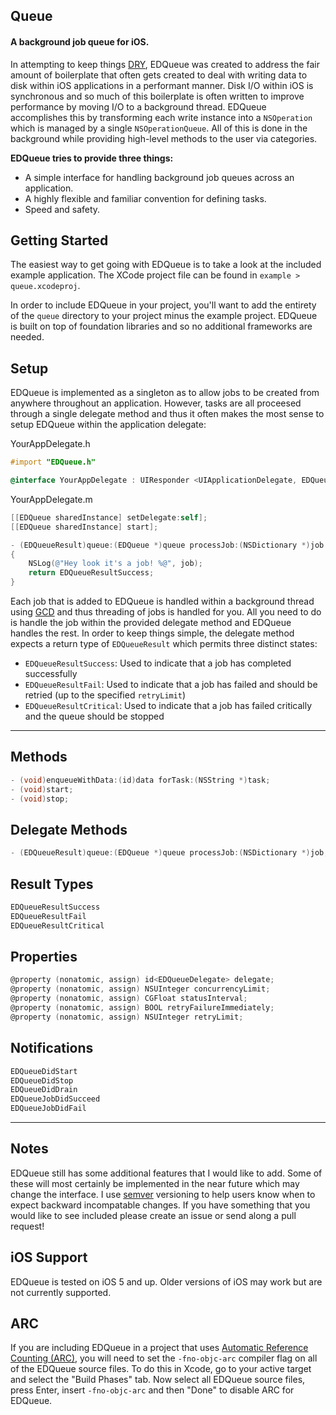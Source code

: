 ## Queue
#### A background job queue for iOS.

In attempting to keep things [DRY](http://en.wikipedia.org/wiki/Don't_repeat_yourself), EDQueue was created to address the fair amount of boilerplate that often gets created to deal with writing data to disk within iOS applications in a performant manner. Disk I/O within iOS is synchronous and so much of this boilerplate is often written to improve performance by moving I/O to a background thread. EDQueue accomplishes this by transforming each write instance into a `NSOperation` which is managed by a single `NSOperationQueue`. All of this is done in the background while providing high-level methods to the user via categories. 

**EDQueue tries to provide three things:**
- A simple interface for handling background job queues across an application.
- A highly flexible and familiar convention for defining tasks.
- Speed and safety.

## Getting Started
The easiest way to get going with EDQueue is to take a look at the included example application. The XCode project file can be found in `example > queue.xcodeproj`.

In order to include EDQueue in your project, you'll want to add the entirety of the `queue` directory to your project minus the example project. EDQueue is built on top of foundation libraries and so no additional frameworks are needed.

## Setup
EDQueue is implemented as a singleton as to allow jobs to be created from anywhere throughout an application. However, tasks are all proceesed through a single delegate method and thus it often makes the most sense to setup EDQueue within the application delegate:

YourAppDelegate.h
```objective-c
#import "EDQueue.h"
```
```objective-c
@interface YourAppDelegate : UIResponder <UIApplicationDelegate, EDQueueDelegate>
```

YourAppDelegate.m
```objective-c
[[EDQueue sharedInstance] setDelegate:self];
[[EDQueue sharedInstance] start];
```
```objective-c
- (EDQueueResult)queue:(EDQueue *)queue processJob:(NSDictionary *)job
{
    NSLog(@"Hey look it's a job! %@", job);
    return EDQueueResultSuccess;
}
```

Each job that is added to EDQueue is handled within a background thread using [GCD](http://developer.apple.com/library/ios/#documentation/Performance/Reference/GCD_libdispatch_Ref/Reference/reference.html) and thus threading of jobs is handled for you. All you need to do is handle the job within the provided delegate method and EDQueue handles the rest. In order to keep things simple, the delegate method expects a return type of `EDQueueResult` which permits three distinct states:
- `EDQueueResultSuccess`: Used to indicate that a job has completed successfully
- `EDQueueResultFail`: Used to indicate that a job has failed and should be retried (up to the specified `retryLimit`)
- `EDQueueResultCritical`: Used to indicate that a job has failed critically and the queue should be stopped

---

## Methods
```objective-c
- (void)enqueueWithData:(id)data forTask:(NSString *)task;
- (void)start;
- (void)stop;
```

## Delegate Methods
```objective-c
- (EDQueueResult)queue:(EDQueue *)queue processJob:(NSDictionary *)job;
```

## Result Types
```objective-c
EDQueueResultSuccess
EDQueueResultFail
EDQueueResultCritical
```

## Properties
```objective-c
@property (nonatomic, assign) id<EDQueueDelegate> delegate;
@property (nonatomic, assign) NSUInteger concurrencyLimit;
@property (nonatomic, assign) CGFloat statusInterval;
@property (nonatomic, assign) BOOL retryFailureImmediately;
@property (nonatomic, assign) NSUInteger retryLimit;
```

## Notifications
```objective-c
EDQueueDidStart
EDQueueDidStop
EDQueueDidDrain
EDQueueJobDidSucceed
EDQueueJobDidFail
```

---

## Notes
EDQueue still has some additional features that I would like to add. Some of these will most certainly be implemented in the near future which may change the interface. I use [semver](http://semver.org/) versioning to help users know when to expect backward incompatable changes. If you have something that you would like to see included please create an issue or send along a pull request!

## iOS Support
EDQueue is tested on iOS 5 and up. Older versions of iOS may work but are not currently supported.

## ARC
If you are including EDQueue in a project that uses [Automatic Reference Counting (ARC)](http://developer.apple.com/library/ios/#releasenotes/ObjectiveC/RN-TransitioningToARC/Introduction/Introduction.html), you will need to set the `-fno-objc-arc` compiler flag on all of the EDQueue source files. To do this in Xcode, go to your active target and select the "Build Phases" tab. Now select all EDQueue source files, press Enter, insert `-fno-objc-arc` and then "Done" to disable ARC for EDQueue.
